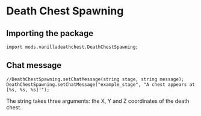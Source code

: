 # Death Chest Spawning

## Importing the package
`import mods.vanilladeathchest.DeathChestSpawning;`

## Chat message
```
//DeathChestSpawning.setChatMessage(string stage, string message);
DeathChestSpawning.setChatMessage("example_stage", "A chest appears at [%s, %s, %s]!");
```
The string takes three arguments: the X, Y and Z coordinates of the death chest.
